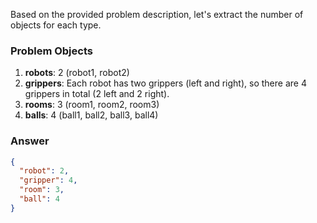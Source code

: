 Based on the provided problem description, let's extract the number of objects for each type.

### Problem Objects
1. **robots**: 2 (robot1, robot2)
2. **grippers**: Each robot has two grippers (left and right), so there are 4 grippers in total (2 left and 2 right).
3. **rooms**: 3 (room1, room2, room3)
4. **balls**: 4 (ball1, ball2, ball3, ball4)

### Answer
```json
{
  "robot": 2,
  "gripper": 4,
  "room": 3,
  "ball": 4
}
```